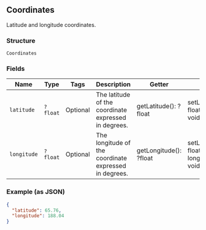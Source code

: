 ## Coordinates

Latitude and longitude coordinates.

### Structure

`Coordinates`

### Fields

| Name | Type | Tags | Description | Getter | Setter |
|  --- | --- | --- | --- | --- | --- |
| `latitude` | `?float` | Optional | The latitude of the coordinate expressed in degrees. | getLatitude(): ?float | setLatitude(?float latitude): void |
| `longitude` | `?float` | Optional | The longitude of the coordinate expressed in degrees. | getLongitude(): ?float | setLongitude(?float longitude): void |

### Example (as JSON)

```json
{
  "latitude": 65.76,
  "longitude": 188.04
}
```

